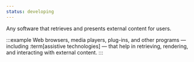```yaml
---
status: developing
---
```


Any software that retrieves and presents external content for users.

:::example
Web browsers, media players, plug-ins, and other programs — including :term[assistive technologies] — that help in retrieving, rendering, and interacting with external content.
:::